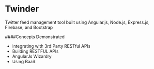 # Twinder
Twitter feed management tool built using Angular.js, Node.js, Express.js, Firebase, and Bootstrap

####Concepts Demonstrated
* Integrating with 3rd Party RESTful APIs
* Building RESTFUL APIs
* AngularJs Wizardry 
* Using BaaS
